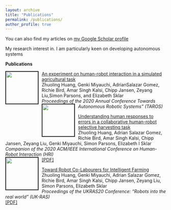 ```yaml
---
layout: archive
title: "Publications"
permalink: /publications/
author_profile: true
---
```


 
You can also find my articles on <a href="https://scholar.google.com/citations?user=xC3keU4AAAAJ&hl=en"> my Google Scholar profile </a> <br>
 
My research interest in. I am particularly keen on developing autonomous systems <br>

<strong>Publications</strong> <br>
<!--<li >-->

<tr> <td style="width:115px; vertical-align: top;"> <img style="float: left; margin-right: 10px " src="https://github.com/favicon.ico" width="100px" height="100px" border="2px solid #bbb"> </td>
<td><p> <a href="https://adrianxsalazar.github.io/publication/2015-10-01-paper-title-number-3"> An experiment on human-robot interaction in a simulated agricultural task </a>  <br>
Zhuoling Huang, Genki Miyauchi, AdrianSalazar Gomez,  Richie Bird,  Amar Singh Kalsi,  Chipp Jansen,  Zeyang Liu,Simon Parsons,  and Elizabeth Sklar<br>
<i> Proceedings of the 2020 Annual Conference Towards Autonomous Robotic Systems” (TAROS) </i> </td>
</tr>

<!--<li >-->
 
<tr> <td style="width:115px;vertical-align: top;"> <img style="float: left; margin-right: 10px " src="https://github.com/favicon.ico" width="100px" height="100px" border=2px solid #bbb"> </td>
<td> <p> <a href="https://adrianxsalazar.github.io/publication/2015-10-01-paper-title-number-3"> Understanding human responses to errors in a collaborative human-robot selective harvesting task </a>  <br>
Zhuoling Huang, Adrian Salazar Gomez, Richie Bird, Amar Singh Kalsi, Chipp Jansen, Zeyang Liu, Genki Miyauchi, Simon Parsons, Elizabeth I Sklar <br>
<i>Companion of the 2020 ACM/IEEE International Conference on Human-Robot Interaction (HRI) </i> <br> <a href="https://dl.acm.org/doi/pdf/10.1145/3371382.3378333">[PDF] </a> </td>
</tr>
 
<!--<li >-->
 
<tr> <td style="width:115px;vertical-align: top;"> <img style="float: left; margin-right: 10px " src="https://github.com/favicon.ico" width="100px" height="100px" border="2px solid #bbb"> </td>
<td> <p> <a href="https://adrianxsalazar.github.io/publication/2015-10-01-paper-title-number-3"> Toward Robot Co-Labourers for Intelligent Farming </a>  <br>
Zhuoling Huang, Genki Miyauchi, Adrian Salazar Gomez, Richie Bird, Amar Singh Kalsi, Chipp Jansen, Zeyang Liu, Simon Parsons, Elizabeth Sklar <br>
<i> Proceedings of the UKRAS20 Conference: “Robots into the real world” (UK-RAS) </i> <br> <a href="https://www.ukras.org/wp-content/uploads/formidable/21/UKRAS20_paper_25.pdf"> [PDF] </a> </td>
</tr>

<!--<li >-->
